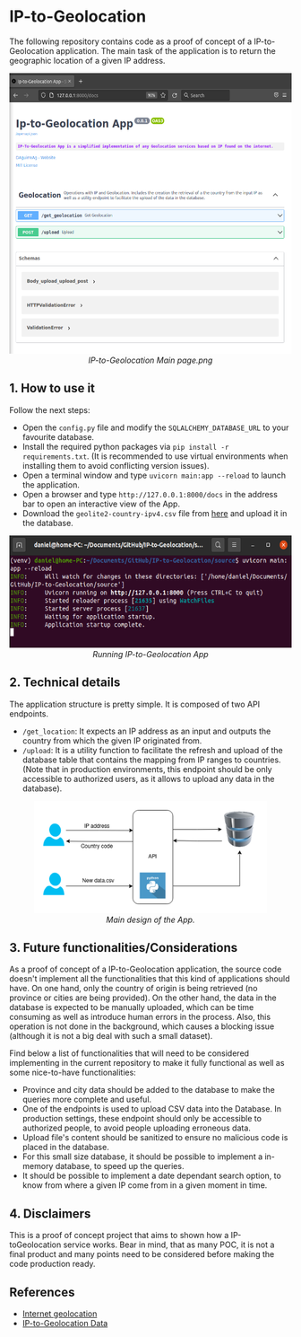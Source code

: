 # IP-to-Geolocation

The following repository contains code as a proof of concept of a IP-to-Geolocation application. The main task of the application is to return the geographic location of a given IP address.

<p align="middle">
  <img src="documentation/IP-to-Geolocation%20Main%20page.png" alt="IP-to-Geolocation Main page.png" height=500></br>
  <i>IP-to-Geolocation Main page.png</i>
</p>

## 1. How to use it
Follow the next steps:

* Open the `config.py` file and modify the `SQLALCHEMY_DATABASE_URL` to your favourite database.
* Install the required python packages via `pip install -r requirements.txt`. (It is recommended to use virtual environments when installing them to avoid conflicting version issues).
* Open a terminal window and type `uvicorn main:app --reload` to launch the application.
* Open a browser and type `http://127.0.0.1:8000/docs` in the address bar to open an interactive view of the App.
* Download the `geolite2-country-ipv4.csv` file from [here](https://github.com/sapics/ip-location-db) and upload it in the database.

<p align="middle">
  <img src="documentation/Running%20IP-to-Geolocation%20App.png" alt="Running IP-to-Geolocation App.png" height=200></br>
  <i>Running IP-to-Geolocation App</i>
</p>


## 2. Technical details
The application structure is pretty simple. It is composed of two API endpoints. 
* `/get_location`: It expects an IP address as an input and outputs the country from which the given IP originated from.
* `/upload`: It is a utility function to facilitate the refresh and upload of the database table that contains the mapping from IP ranges to countries. (Note that in production environments, this endpoint should be only accessible to authorized users, as it allows to upload any data in the database).

<p align="middle">
  <img src="documentation/Main%20design.png" alt="Main design.png" height=200></br>
  <i>Main design of the App.</i>
</p>

## 3. Future functionalities/Considerations
As a proof of concept of a IP-to-Geolocation application, the source code doesn't implement all the functionalities that this kind of applications should have. On one hand, only the country of origin is being retrieved (no province or cities are being provided). On the other hand, the data in the database is expected to be manually uploaded, which can be time consuming as well as introduce human errors in the process. Also, this operation is not done in the background, which causes a blocking issue (although it is not a big deal with such a small dataset).

Find below a list of functionalities that will need to be considered implementing in the current repository to make it fully functional as well as some nice-to-have functionalities: 

* Province and city data should be added to the database to make the queries more complete and useful.
* One of the endpoints is used to upload CSV data into the Database. In production settings, these endpoint should only be accessible to authorized people, to avoid people uploading erroneous data.
* Upload file's content should be sanitized to ensure no malicious code is placed in the database.
* For this small size database, it should be possible to implement a in-memory database, to speed up the queries. 
* It should be possible to implement a date dependant search option, to know from where a given IP come from in a given moment in time.

## 4. Disclaimers
This is a proof of concept project that aims to shown how a IP-toGeolocation service works. Bear in mind, that as many POC, it is not a final product and many points need to be considered before making the code production ready.

## References
* [Internet geolocation](https://en.wikipedia.org/wiki/Internet_geolocation)
* [IP-to-Geolocation Data](https://github.com/sapics/ip-location-db)
